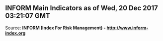 ## INFORM Main Indicators as of Wed, 20 Dec 2017 03:21:07 GMT

Source: **INFORM (Index For Risk Management) - http://www.inform-index.org**